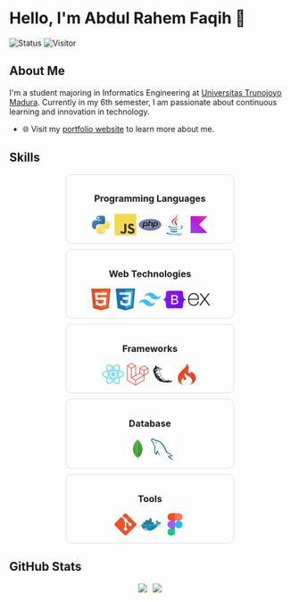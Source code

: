 # Hello, I'm Abdul Rahem Faqih 👋

![Status](https://img.shields.io/badge/status-up-brightgreen)
![Visitor](https://komarev.com/ghpvc/?username=abdulrahemfaqih&color=c770f0)


## About Me

I'm a student majoring in Informatics Engineering at [Universitas Trunojoyo Madura](https://www.trunojoyo.ac.id/). Currently in my 6th semester, I am passionate about continuous learning and innovation in technology.

- 🌐 Visit my [portfolio website](https://abdulrahemfaqih.works/)  to learn more about me.

## Skills

<div style="display: flex; gap: 10px; justify-content: center; flex-wrap: wrap;">

  <!-- Programming Languages Card -->
  <div style="border-radius: 10px; border: 1px solid #ddd; padding: 10px; width: 280px; text-align: center;">
    <h3>Programming Languages</h3>
    <img src="https://github.com/devicons/devicon/blob/master/icons/python/python-original.svg" width="40"/>
    <img src="https://github.com/devicons/devicon/blob/master/icons/javascript/javascript-original.svg" width="40"/>
    <img src="https://github.com/devicons/devicon/blob/master/icons/php/php-original.svg" width="40"/>
    <img src="https://github.com/devicons/devicon/blob/master/icons/java/java-original.svg" width="40"/>
    <img src="https://github.com/devicons/devicon/blob/master/icons/kotlin/kotlin-original.svg" width="40"/>
  </div>

  <!-- Web Technologies Card -->
  <div style="border-radius: 10px; border: 1px solid #ddd; padding: 10px; width: 280px; text-align: center;">
    <h3>Web Technologies</h3>
    <img src="https://github.com/devicons/devicon/blob/master/icons/html5/html5-original.svg" width="40"/>
    <img src="https://github.com/devicons/devicon/blob/master/icons/css3/css3-original.svg" width="40"/>
    <img src="https://github.com/devicons/devicon/blob/master/icons/tailwindcss/tailwindcss-original.svg" width="40"/>
    <img src="https://github.com/devicons/devicon/blob/master/icons/bootstrap/bootstrap-original.svg" width="40"/>
    <img src="https://github.com/devicons/devicon/blob/master/icons/express/express-original.svg" width="40"/>
  </div>

  <!-- Frameworks Card -->
  <div style="border-radius: 10px; border: 1px solid #ddd; padding: 10px; width: 280px; text-align: center;">
    <h3>Frameworks</h3>
    <img src="https://github.com/devicons/devicon/blob/master/icons/react/react-original.svg" width="40"/>
    <img src="https://github.com/devicons/devicon/blob/master/icons/laravel/laravel-original.svg" width="40"/>
    <img src="https://github.com/devicons/devicon/blob/master/icons/flask/flask-original.svg" width="40"/>
    <img src="https://github.com/devicons/devicon/blob/master/icons/codeigniter/codeigniter-plain.svg" width="40"/>
  </div>

  <!-- Database Card -->
  <div style="border-radius: 10px; border: 1px solid #ddd; padding: 10px; width: 280px; text-align: center;">
    <h3>Database</h3>
    <img src="https://github.com/devicons/devicon/blob/master/icons/mongodb/mongodb-original.svg" width="40"/>
    <img src="https://github.com/devicons/devicon/blob/master/icons/mysql/mysql-original.svg" width="40"/>
  </div>

  <!-- Tools Card -->
  <div style="border-radius: 10px; border: 1px solid #ddd; padding: 10px; width: 280px; text-align: center;">
    <h3>Tools</h3>
    <img src="https://github.com/devicons/devicon/blob/master/icons/git/git-original.svg" width="40"/>
    <img src="https://github.com/devicons/devicon/blob/master/icons/docker/docker-original.svg" width="40"/>
    <img src="https://github.com/devicons/devicon/blob/master/icons/figma/figma-original.svg" width="40"/>
  </div>

</div>



## GitHub Stats
<div style="display: flex; gap: 10px; justify-content: center; flex-wrap: wrap;">
  <img height="180em" src="https://github-readme-stats.vercel.app/api/top-langs/?username=abdulrahemfaqih&layout=compact&langs_count=8"/>
  <img height="180em" src="https://github-readme-stats.vercel.app/api?username=abdulrahemfaqih&show_icons=true"/>
</div>
